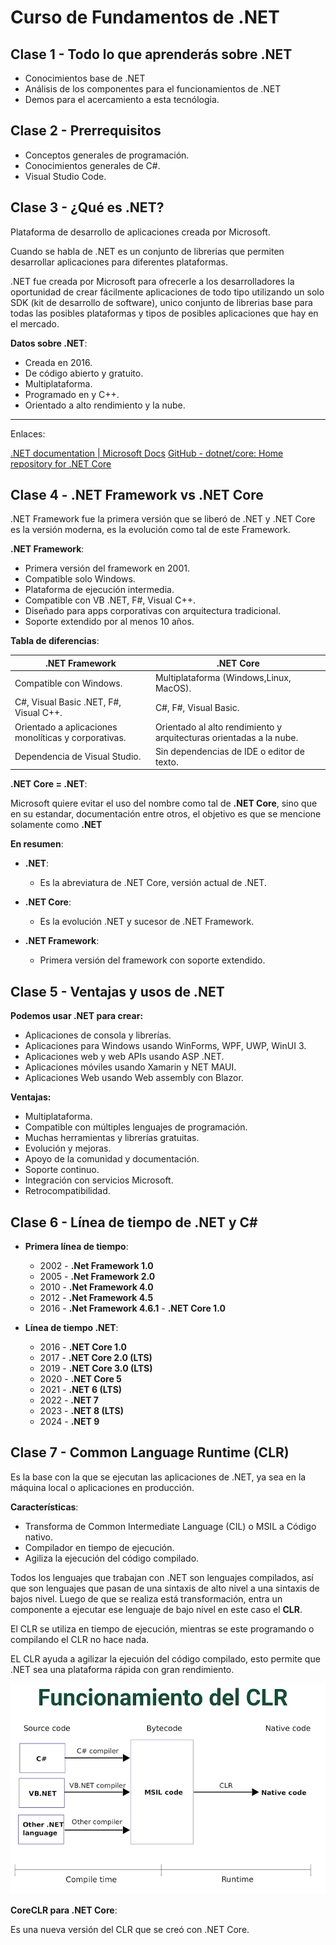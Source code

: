 # Curso de Fundamentos de .NET

## Clase 1 - Todo lo que aprenderás sobre .NET

- Conocimientos base de .NET
- Análisis de los componentes para el funcionamientos de .NET
- Demos para el acercamiento a esta tecnólogia.

## Clase 2 - Prerrequisitos

- Conceptos generales de programación.
- Conocimientos generales de C#.
- Visual Studio Code.

## Clase 3 - ¿Qué es .NET?

Plataforma de desarrollo de aplicaciones creada por Microsoft.

Cuando se habla de .NET es un conjunto de librerias que permiten desarrollar aplicaciones para diferentes plataformas.

.NET fue creada por Microsoft para ofrecerle a los desarrolladores la oportunidad de crear fácilmente aplicaciones de todo tipo utilizando un solo SDK (kit de desarrollo de software), unico conjunto de librerias base para todas las posibles plataformas y tipos de posibles aplicaciones que hay en el mercado.

**Datos sobre .NET**:

- Creada en 2016.
- De código abierto y gratuito.
- Multiplataforma.
- Programado en y C++.
- Orientado a alto rendimiento y la nube.

___
Enlaces:

[.NET documentation | Microsoft Docs](https://docs.microsoft.com/dotnet/)
[GitHub - dotnet/core: Home repository for .NET Core](https://github.com/dotnet/core)

## Clase 4 - .NET Framework vs .NET Core

.NET Framework fue la primera versión que se liberó de .NET y .NET Core es la versión moderna, es la evolución como tal de este Framework.

**.NET Framework**:

- Primera versión del framework en 2001.
- Compatible solo Windows.
- Plataforma de ejecución intermedia.
- Compatible con VB .NET, F#, Visual C++.
- Diseñado para apps corporativas con arquitectura tradicional.
- Soporte extendido por al menos 10 años.

**Tabla de diferencias**:

|.NET Framework | .NET Core |
|---------------|-----------|
|Compatible con Windows.|Multiplataforma (Windows,Linux, MacOS).|
|C#, Visual Basic .NET, F#, Visual C++.|C#, F#, Visual Basic.|
|Orientado a aplicaciones monolíticas y corporativas.|Orientado al alto rendimiento y arquitecturas orientadas a la nube.|
|Dependencia de Visual Studio.|Sin dependencias de IDE o editor de texto.|

**.NET Core = .NET**:

Microsoft quiere evitar el uso del nombre como tal de **.NET Core**, sino que en su estandar, documentación entre otros, el objetivo es que se mencione solamente como **.NET**

**En resumen**:

- **.NET**:
  - Es la abreviatura de .NET Core, versión actual de .NET.

- **.NET Core**:
  - Es la evolución .NET y sucesor de .NET Framework.

- **.NET Framework**:
  - Primera versión del framework con soporte extendido.

## Clase 5 - Ventajas y usos de .NET

**Podemos usar .NET para crear:**

- Aplicaciones de consola y librerías.
- Aplicaciones para Windows usando WinForms, WPF, UWP, WinUI 3.
- Aplicaciones web y web APIs usando ASP .NET.
- Aplicaciones móviles usando Xamarin y NET MAUI.
- Aplicaciones Web usando Web assembly con Blazor.

**Ventajas:**

- Multiplataforma.
- Compatible con múltiples lenguajes de programación.
- Muchas herramientas y librerías gratuitas.
- Evolución y mejoras.
- Apoyo de la comunidad y documentación.
- Soporte continuo.
- Integración con servicios Microsoft.
- Retrocompatibilidad.

## Clase 6 - Línea de tiempo de .NET y C\#

- **Primera línea de tiempo**:

  - 2002 - **.Net Framework 1.0**
  - 2005 - **.Net Framework 2.0**
  - 2010 - **.Net Framework 4.0**
  - 2012 - **.Net Framework 4.5**
  - 2016 - **.Net Framework 4.6.1** - **.NET Core 1.0**

- **Línea de tiempo .NET**:
  - 2016 - **.NET Core 1.0**
  - 2017 - **.NET Core 2.0 (LTS)**
  - 2019 - **.NET Core 3.0 (LTS)**
  - 2020 - **.NET Core 5**
  - 2021 - **.NET 6 (LTS)**
  - 2022 - **.NET 7**
  - 2023 - **.NET 8 (LTS)**
  - 2024 - **.NET 9**

## Clase 7 - Common Language Runtime (CLR)

Es la base con la que se ejecutan las aplicaciones de .NET, ya sea en la máquina local o aplicaciones en producción.

**Características**:

- Transforma de Common Intermediate Language (CIL) o MSIL a Código nativo.
- Compilador en tiempo de ejecución.
- Agiliza la ejecución del código compilado.

Todos los lenguajes que trabajan con .NET son lenguajes compilados, así que son lenguajes que pasan de una sintaxis de alto nivel a una sintaxis de bajos nivel. Luego de que se realiza está transformación, entra un componente a ejecutar ese lenguaje de bajo nivel en este caso el **CLR**.

El CLR se utiliza en tiempo de ejecución, mientras se este programando o compilando el CLR no hace nada.

EL CLR ayuda a agilizar la ejecuión del código compilado, esto permite que .NET sea una plataforma rápida con gran rendimiento.

![Imágen del Funcionamiento del CLR](images/Funcionamiento_del_CLR.png)

**CoreCLR para .NET Core**:

Es una nueva versión del CLR que se creó con .NET Core.

